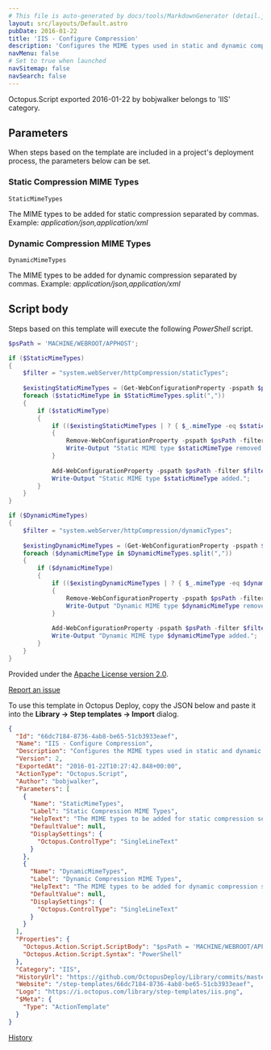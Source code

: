 ```yaml
---
# This file is auto-generated by docs/tools/MarkdownGenerator (detail.js)
layout: src/layouts/Default.astro
pubDate: 2016-01-22
title: 'IIS - Configure Compression'
description: 'Configures the MIME types used in static and dynamic compression e.g. The application/json MIME type can be configured to be served using GZIP compression.'
navMenu: false
# Set to true when launched
navSitemap: false
navSearch: false
---
```


Octopus.Script exported 2016-01-22 by bobjwalker belongs to 'IIS' category.

## Parameters

When steps based on the template are included in a project's deployment process, the parameters below can be set.


<div class="param">

### Static Compression MIME Types

`StaticMimeTypes`

The MIME types to be added for static compression separated by commas. Example: _application/json,application/xml_

</div>
        
<div class="param">

### Dynamic Compression MIME Types

`DynamicMimeTypes`

The MIME types to be added for dynamic compression separated by commas. Example: _application/json,application/xml_

</div>
        

## Script body

Steps based on this template will execute the following *PowerShell* script.

```powershell
$psPath = 'MACHINE/WEBROOT/APPHOST';

if ($StaticMimeTypes)
{
    $filter = "system.webServer/httpCompression/staticTypes";
    
    $existingStaticMimeTypes = (Get-WebConfigurationProperty -pspath $psPath -filter $filter -name ".").Collection;
    foreach ($staticMimeType in $StaticMimeTypes.split(","))
    {
        if ($staticMimeType)
        {
            if (($existingStaticMimeTypes | ? { $_.mimeType -eq $staticMimeType }).Count -ne 0)
            {
                Remove-WebConfigurationProperty -pspath $psPath -filter $filter -name "." -AtElement @{mimeType=$staticMimeType};
                Write-Output "Static MIME type $staticMimeType removed.";
            }
            
            Add-WebConfigurationProperty -pspath $psPath -filter $filter -name "." -value @{mimeType=$staticMimeType;enabled='True'};
            Write-Output "Static MIME type $staticMimeType added.";
        }
    }
}

if ($DynamicMimeTypes)
{
    $filter = "system.webServer/httpCompression/dynamicTypes";
    
    $existingDynamicMimeTypes = (Get-WebConfigurationProperty -pspath $psPath -filter $filter -name ".").Collection;
    foreach ($dynamicMimeType in $DynamicMimeTypes.split(","))
    {
        if ($dynamicMimeType)
        {
            if (($existingDynamicMimeTypes | ? { $_.mimeType -eq $dynamicMimeType }).Count -ne 0)
            {
                Remove-WebConfigurationProperty -pspath $psPath -filter $filter -name "." -AtElement @{mimeType=$dynamicMimeType};
                Write-Output "Dynamic MIME type $dynamicMimeType removed.";
            }
            
            Add-WebConfigurationProperty -pspath $psPath -filter $filter -name "." -value @{mimeType=$dynamicMimeType;enabled='True'};
            Write-Output "Dynamic MIME type $dynamicMimeType added.";
        }
    }
}
```

Provided under the [Apache License version 2.0](https://github.com/OctopusDeploy/Library/blob/master/LICENSE.txt).

[Report an issue](https://github.com/OctopusDeploy/Library/issues/new?assignees=&labels=&projects=&template=bug-report.yml&title=Issue%20with%20IIS%20-%20Configure%20Compression&step-template=IIS%20-%20Configure%20Compression)

<div class="get-json">

To use this template in Octopus Deploy, copy the JSON below and paste it into the **Library → Step templates → Import** dialog.

```json
{
  "Id": "66dc7184-8736-4ab8-be65-51cb3933eaef",
  "Name": "IIS - Configure Compression",
  "Description": "Configures the MIME types used in static and dynamic compression e.g. The application/json MIME type can be configured to be served using GZIP compression.",
  "Version": 2,
  "ExportedAt": "2016-01-22T10:27:42.848+00:00",
  "ActionType": "Octopus.Script",
  "Author": "bobjwalker",
  "Parameters": [
    {
      "Name": "StaticMimeTypes",
      "Label": "Static Compression MIME Types",
      "HelpText": "The MIME types to be added for static compression separated by commas. Example: _application/json,application/xml_",
      "DefaultValue": null,
      "DisplaySettings": {
        "Octopus.ControlType": "SingleLineText"
      }
    },
    {
      "Name": "DynamicMimeTypes",
      "Label": "Dynamic Compression MIME Types",
      "HelpText": "The MIME types to be added for dynamic compression separated by commas. Example: _application/json,application/xml_",
      "DefaultValue": null,
      "DisplaySettings": {
        "Octopus.ControlType": "SingleLineText"
      }
    }
  ],
  "Properties": {
    "Octopus.Action.Script.ScriptBody": "$psPath = 'MACHINE/WEBROOT/APPHOST';\n\nif ($StaticMimeTypes)\n{\n    $filter = \"system.webServer/httpCompression/staticTypes\";\n    \n    $existingStaticMimeTypes = (Get-WebConfigurationProperty -pspath $psPath -filter $filter -name \".\").Collection;\n    foreach ($staticMimeType in $StaticMimeTypes.split(\",\"))\n    {\n        if ($staticMimeType)\n        {\n            if (($existingStaticMimeTypes | ? { $_.mimeType -eq $staticMimeType }).Count -ne 0)\n            {\n                Remove-WebConfigurationProperty -pspath $psPath -filter $filter -name \".\" -AtElement @{mimeType=$staticMimeType};\n                Write-Output \"Static MIME type $staticMimeType removed.\";\n            }\n            \n            Add-WebConfigurationProperty -pspath $psPath -filter $filter -name \".\" -value @{mimeType=$staticMimeType;enabled='True'};\n            Write-Output \"Static MIME type $staticMimeType added.\";\n        }\n    }\n}\n\nif ($DynamicMimeTypes)\n{\n    $filter = \"system.webServer/httpCompression/dynamicTypes\";\n    \n    $existingDynamicMimeTypes = (Get-WebConfigurationProperty -pspath $psPath -filter $filter -name \".\").Collection;\n    foreach ($dynamicMimeType in $DynamicMimeTypes.split(\",\"))\n    {\n        if ($dynamicMimeType)\n        {\n            if (($existingDynamicMimeTypes | ? { $_.mimeType -eq $dynamicMimeType }).Count -ne 0)\n            {\n                Remove-WebConfigurationProperty -pspath $psPath -filter $filter -name \".\" -AtElement @{mimeType=$dynamicMimeType};\n                Write-Output \"Dynamic MIME type $dynamicMimeType removed.\";\n            }\n            \n            Add-WebConfigurationProperty -pspath $psPath -filter $filter -name \".\" -value @{mimeType=$dynamicMimeType;enabled='True'};\n            Write-Output \"Dynamic MIME type $dynamicMimeType added.\";\n        }\n    }\n}",
    "Octopus.Action.Script.Syntax": "PowerShell"
  },
  "Category": "IIS",
  "HistoryUrl": "https://github.com/OctopusDeploy/Library/commits/master/step-templates//opt/buildagent/work/75443764cd38076d/step-templates/iis-configure-compression.json",
  "Website": "/step-templates/66dc7184-8736-4ab8-be65-51cb3933eaef",
  "Logo": "https://i.octopus.com/library/step-templates/iis.png",
  "$Meta": {
    "Type": "ActionTemplate"
  }
}
```

[History](https://github.com/OctopusDeploy/Library/commits/master/step-templates/https://github.com/OctopusDeploy/Library/commits/master/step-templates//opt/buildagent/work/75443764cd38076d/step-templates/iis-configure-compression.json)

</div>
